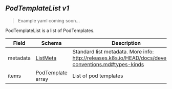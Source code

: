 ## *PodTemplateList v1*

> Example yaml coming soon...



PodTemplateList is a list of PodTemplates.



Field        | Schema     | Description
------------ | ---------- | -----------
metadata | [ListMeta](#listmeta-unversioned) | Standard list metadata. More info: http://releases.k8s.io/HEAD/docs/devel/api-conventions.md#types-kinds
items | [PodTemplate](#podtemplate-v1) array | List of pod templates

